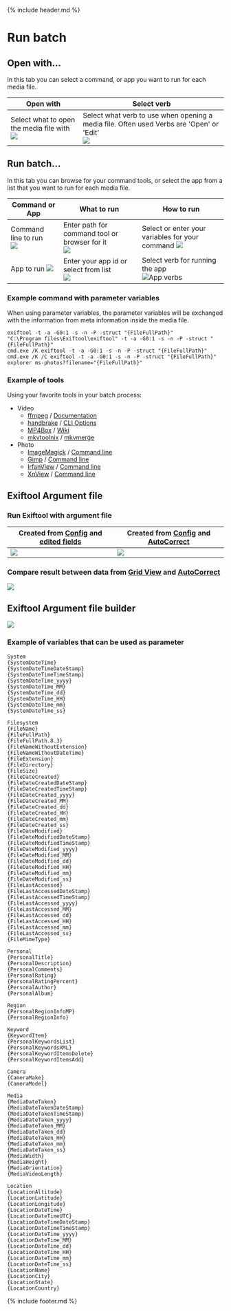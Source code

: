 {% include header.md %}

# Run batch

## Open with...

In this tab you can select a command, or app you want to run for each media file.

Open with | Select verb
--|--
Select what to open the media file with <br> ![](runbatch-openwith.png) | Select what verb to use when opening a media file. Often used Verbs are 'Open' or 'Edit' <br>![](runbatch-openwith-verbs.png)

## Run batch...

In this tab you can browse for your command tools, or select the app from a list that you want to run for each media file.

Command or App  | What to run | How to run
--|--|--
Command line to run <br> ![](runbatch-command.png) | Enter path for command tool or browser for it <br> ![](runbatch-command-browse.png) | Select or enter your variables for your command ![](runbatch-command-variables.png)
App to run ![](runbatch-application.png) | Enter your app id or select from list <br> ![](runbatch-application-list.png) | Select verb for running the app <br> ![App verbs](runbatch-application-verb.png)

### Example command with parameter variables

When using parameter variables, the parameter variables will be exchanged with the information from meta information inside the media file.

```
exiftool -t -a -G0:1 -s -n -P -struct "{FileFullPath}"
"C:\Program files\Exiftool\exiftool" -t -a -G0:1 -s -n -P -struct "{FileFullPath}"
cmd.exe /K exiftool -t -a -G0:1 -s -n -P -struct "{FileFullPath}"
cmd.exe /K /C exiftool -t -a -G0:1 -s -n -P -struct "{FileFullPath}"
explorer ms-photos?filename="{FileFullPath}"
```

### Example of tools

Using your favorite tools in your batch process:

- Video
  - [ffmpeg](https://www.ffmpeg.org/) / [Documentation](https://ffmpeg.org/ffmpeg.html)
  - [handbrake](https://handbrake.fr/) / [CLI Options](https://handbrake.fr/docs/en/latest/cli/cli-options.html)
  - [MP4Box](https://github.com/gpac/gpac/wiki/MP4Box) / [Wiki](https://github.com/gpac/gpac/wiki/MP4Box)
  - [mkvtoolnix](https://mkvtoolnix.download/) / [mkvmerge](https://mkvtoolnix.download/doc/mkvmerge.html)
- Photo
  - [ImageMagick](https://imagemagick.org/) / [Command line](https://imagemagick.org/script/command-line-tools.php)
  - [Gimp](https://www.gimp.org/tutorials/Basic_Batch/) / [Command line](https://www.gimp.org/tutorials/Basic_Batch/)
  - [IrfanView](https://www.irfanview.com/) / [Command line](https://www.etcwiki.org/wiki/IrfanView_Command_Line_Options)
  - [XnView](https://www.xnview.com/) / [Command line](https://www.xnview.com/wiki/index.php/Command_Line_Operations)

## Exiftool Argument file

### Run Exiftool with argument file

Created from [Config](../config) and [edited fields](../gridview) | Created from [Config](../config) and [AutoCorrect](../autocorrect)
--|--
![](runbatch-run-argument-file-edited.png) | ![](runbatch-run-argument-file-autocorrect.png)

### Compare result between data from [Grid View](../gridview) and [AutoCorrect](../autocorrect)

![](runbatch-run-argument-file-compare.png)

## Exiftool Argument file builder

![](runbatch-run-argument-file-builder.png)


### Example of variables that can be used as parameter

```
System
{SystemDateTime}
{SystemDateTimeDateStamp}
{SystemDateTimeTimeStamp}
{SystemDateTime_yyyy}
{SystemDateTime_MM}
{SystemDateTime_dd}
{SystemDateTime_HH}
{SystemDateTime_mm}
{SystemDateTime_ss}

Filesystem
{FileName}
{FileFullPath}
{FileFullPath.8.3}
{FileNameWithoutExtension}
{FileNameWithoutDateTime}
{FileExtension}
{FileDirectory}
{FileSize}
{FileDateCreated}
{FileDateCreatedDateStamp}
{FileDateCreatedTimeStamp}
{FileDateCreated_yyyy}
{FileDateCreated_MM}
{FileDateCreated_dd}
{FileDateCreated_HH}
{FileDateCreated_mm}
{FileDateCreated_ss}
{FileDateModified}
{FileDateModifiedDateStamp}
{FileDateModifiedTimeStamp}
{FileDateModified_yyyy}
{FileDateModified_MM}
{FileDateModified_dd}
{FileDateModified_HH}
{FileDateModified_mm}
{FileDateModified_ss}
{FileLastAccessed}
{FileLastAccessedDateStamp}
{FileLastAccessedTimeStamp}
{FileLastAccessed_yyyy}
{FileLastAccessed_MM}
{FileLastAccessed_dd}
{FileLastAccessed_HH}
{FileLastAccessed_mm}
{FileLastAccessed_ss}
{FileMimeType}

Personal
{PersonalTitle}
{PersonalDescription}
{PersonalComments}
{PersonalRating}
{PersonalRatingPercent}
{PersonalAuthor}
{PersonalAlbum}

Region
{PersonalRegionInfoMP}
{PersonalRegionInfo}

Keyword
{KeywordItem}
{PersonalKeywordsList}
{PersonalKeywordsXML}
{PersonalKeywordItemsDelete}
{PersonalKeywordItemsAdd}

Camera
{CameraMake}
{CameraModel}

Media
{MediaDateTaken}
{MediaDateTakenDateStamp}
{MediaDateTakenTimeStamp}
{MediaDateTaken_yyyy}
{MediaDateTaken_MM}
{MediaDateTaken_dd}
{MediaDateTaken_HH}
{MediaDateTaken_mm}
{MediaDateTaken_ss}
{MediaWidth}
{MediaHeight}
{MediaOrientation}
{MediaVideoLength}

Location
{LocationAltitude}
{LocationLatitude}
{LocationLongitude}
{LocationDateTime}
{LocationDateTimeUTC}
{LocationDateTimeDateStamp}
{LocationDateTimeTimeStamp}
{LocationDateTime_yyyy}
{LocationDateTime_MM}
{LocationDateTime_dd}
{LocationDateTime_HH}
{LocationDateTime_mm}
{LocationDateTime_ss}
{LocationName}
{LocationCity}
{LocationState}
{LocationCountry}
```


{% include footer.md %}
